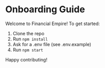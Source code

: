 
# Onboarding Guide

Welcome to Financial Empire! To get started:

1. Clone the repo
2. Run `npm install`
3. Ask for a .env file (see .env.example)
4. Run `npm start`

Happy contributing!
